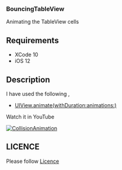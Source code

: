 ### BouncingTableView

Animating the TableView cells

## Requirements

 - XCode 10 
 - iOS 12

## Description


 I have used the following ,

 - [UIView.animate(withDuration:animations:)](https://developer.apple.com/documentation/uikit/uiview/1622418-animate)
  
  Watch it in YouTube 

  [![CollisionAnimation](https://github.com/AnanthaKrish/SwiftAnimations/blob/master/Day%204%20-%20CollisionAnimation/images/CollisionAnimation.png)](https://www.youtube.com/watch?v=B4cMNcyyipM&feature=youtu.be)


## LICENCE

  Please follow [Licence](https://github.com/AnanthaKrish/SwiftAnimations/blob/master/LICENSE)